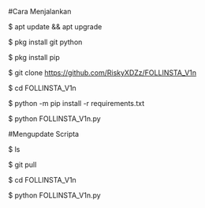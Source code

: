 #Cara Menjalankan


$ apt update && apt upgrade 

$ pkg install git python

$ pkg install pip

$ git clone https://github.com/RiskyXDZz/FOLLINSTA_V1n

$ cd FOLLINSTA_V1n

$ python -m pip install -r requirements.txt

$ python FOLLINSTA_V1n.py


#Mengupdate Scripta


$ ls

$ git pull

$ cd FOLLINSTA_V1n

$ python FOLLINSTA_V1n.py

